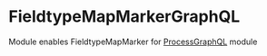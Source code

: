 FieldtypeMapMarkerGraphQL
=========================

Module enables FieldtypeMapMarker for [ProcessGraphQL][graphql] module

[graphql]: https://github.com/dadish/ProcessGraphQL#processgraphql